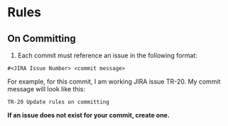 # Rules
## On Committing
1. Each commit must reference an issue in the following format:
```
#<JIRA Issue Number> <commit message>
```
For example, for this commit, I am working JIRA issue TR-20. My commit message will look like this:
```
TR-20 Update rules on committing
```
**If an issue does not exist for your commit, create one.**
